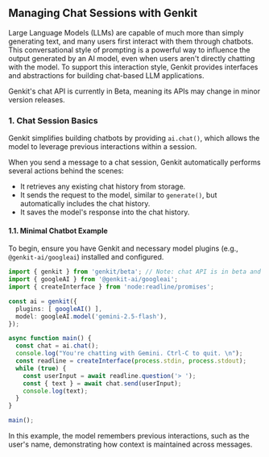 ## Managing Chat Sessions with Genkit

Large Language Models (LLMs) are capable of much more than simply generating text, and many users first interact with them through chatbots. This conversational style of prompting is a powerful way to influence the output generated by an AI model, even when users aren't directly chatting with the model. To support this interaction style, Genkit provides interfaces and abstractions for building chat-based LLM applications.

Genkit's chat API is currently in Beta, meaning its APIs may change in minor version releases.

### 1. Chat Session Basics

Genkit simplifies building chatbots by providing `ai.chat()`, which allows the model to leverage previous interactions within a session.

When you send a message to a chat session, Genkit automatically performs several actions behind the scenes:
*   It retrieves any existing chat history from storage.
*   It sends the request to the model, similar to `generate()`, but automatically includes the chat history.
*   It saves the model's response into the chat history.

#### 1.1. Minimal Chatbot Example
To begin, ensure you have Genkit and necessary model plugins (e.g., `@genkit-ai/googleai`) installed and configured.

```typescript
import { genkit } from 'genkit/beta'; // Note: chat API is in beta and imported from genkit/beta
import { googleAI } from '@genkit-ai/googleai';
import { createInterface } from 'node:readline/promises';

const ai = genkit({
  plugins: [ googleAI() ],
  model: googleAI.model('gemini-2.5-flash'),
});

async function main() {
  const chat = ai.chat();
  console.log("You're chatting with Gemini. Ctrl-C to quit. \n");
  const readline = createInterface(process.stdin, process.stdout);
  while (true) {
    const userInput = await readline.question('> ');
    const { text } = await chat.send(userInput);
    console.log(text);
  }
}

main();
```
In this example, the model remembers previous interactions, such as the user's name, demonstrating how context is maintained across messages.
